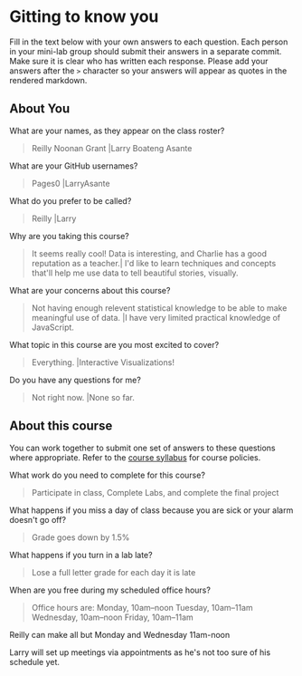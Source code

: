 # Gitting to know you
Fill in the text below with your own answers to each question. Each person in your mini-lab group should submit their answers in a separate commit. Make sure it is clear who has written each response. Please add your answers after the `>` character so your answers will appear as quotes in the rendered markdown.

## About You
What are your names, as they appear on the class roster?
> Reilly Noonan Grant |Larry Boateng Asante

What are your GitHub usernames?
> Pages0 |LarryAsante

What do you prefer to be called?
> Reilly |Larry

Why are you taking this course?
>  It seems really cool! Data is interesting, and Charlie has a good reputation as a teacher.|
I'd like to learn techniques and concepts that'll help me use data to tell beautiful stories, visually. 

What are your concerns about this course?
> Not having enough relevent statistical knowledge to be able to make meaningful use of data. |I have very limited practical knowledge of JavaScript.

What topic in this course are you most excited to cover?
> Everything. |Interactive Visualizations!

Do you have any questions for me?
> Not right now. |None so far. 


## About this course
You can work together to submit one set of answers to these questions where appropriate. Refer to the [course syllabus](http://www.cs.grinnell.edu/~curtsinger/teaching/2017S/CSC395/syllabus/) for course policies.

What work do you need to complete for this course?
> Participate in class, Complete Labs, and complete the final project

What happens if you miss a day of class because you are sick or your alarm doesn't go off?
> Grade goes down by 1.5%

What happens if you turn in a lab late?
> Lose a full letter grade for each day it is late

When are you free during my scheduled office hours?
> Office hours are:
Monday, 10am–noon
Tuesday, 10am–11am
Wednesday, 10am–noon
Friday, 10am–11am 

Reilly can make all but Monday and Wednesday 11am-noon

Larry will set up meetings via appointments as he's not too sure of his schedule yet. 
